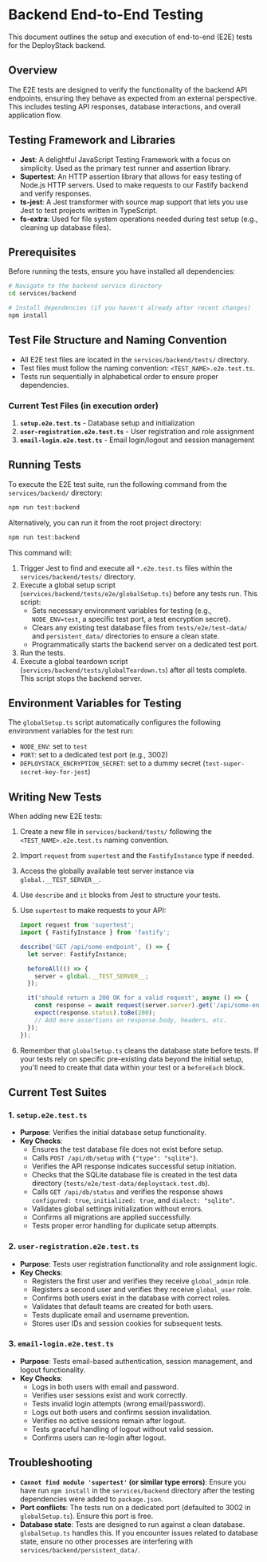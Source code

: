# Backend End-to-End Testing

This document outlines the setup and execution of end-to-end (E2E) tests for the DeployStack backend.

## Overview

The E2E tests are designed to verify the functionality of the backend API endpoints, ensuring they behave as expected from an external perspective. This includes testing API responses, database interactions, and overall application flow.

## Testing Framework and Libraries

- **Jest**: A delightful JavaScript Testing Framework with a focus on simplicity. Used as the primary test runner and assertion library.
- **Supertest**: An HTTP assertion library that allows for easy testing of Node.js HTTP servers. Used to make requests to our Fastify backend and verify responses.
- **ts-jest**: A Jest transformer with source map support that lets you use Jest to test projects written in TypeScript.
- **fs-extra**: Used for file system operations needed during test setup (e.g., cleaning up database files).

## Prerequisites

Before running the tests, ensure you have installed all dependencies:

```bash
# Navigate to the backend service directory
cd services/backend

# Install dependencies (if you haven't already after recent changes)
npm install
```

## Test File Structure and Naming Convention

- All E2E test files are located in the `services/backend/tests/` directory.
- Test files must follow the naming convention: `<TEST_NAME>.e2e.test.ts`.
- Tests run sequentially in alphabetical order to ensure proper dependencies.

### Current Test Files (in execution order)

1. **`setup.e2e.test.ts`** - Database setup and initialization
2. **`user-registration.e2e.test.ts`** - User registration and role assignment
3. **`email-login.e2e.test.ts`** - Email login/logout and session management

## Running Tests

To execute the E2E test suite, run the following command from the `services/backend/` directory:

```bash
npm run test:backend
```

Alternatively, you can run it from the root project directory:

```bash
npm run test:backend
```

This command will:

1. Trigger Jest to find and execute all `*.e2e.test.ts` files within the `services/backend/tests/` directory.
2. Execute a global setup script (`services/backend/tests/e2e/globalSetup.ts`) before any tests run. This script:
   - Sets necessary environment variables for testing (e.g., `NODE_ENV=test`, a specific test port, a test encryption secret).
   - Clears any existing test database files from `tests/e2e/test-data/` and `persistent_data/` directories to ensure a clean state.
   - Programmatically starts the backend server on a dedicated test port.
3. Run the tests.
4. Execute a global teardown script (`services/backend/tests/globalTeardown.ts`) after all tests complete. This script stops the backend server.

## Environment Variables for Testing

The `globalSetup.ts` script automatically configures the following environment variables for the test run:

- `NODE_ENV`: set to `test`
- `PORT`: set to a dedicated test port (e.g., 3002)
- `DEPLOYSTACK_ENCRYPTION_SECRET`: set to a dummy secret (`test-super-secret-key-for-jest`)

## Writing New Tests

When adding new E2E tests:

1. Create a new file in `services/backend/tests/` following the `<TEST_NAME>.e2e.test.ts` naming convention.
2. Import `request` from `supertest` and the `FastifyInstance` type if needed.
3. Access the globally available test server instance via `global.__TEST_SERVER__`.
4. Use `describe` and `it` blocks from Jest to structure your tests.
5. Use `supertest` to make requests to your API:

    ```typescript
    import request from 'supertest';
    import { FastifyInstance } from 'fastify';

    describe('GET /api/some-endpoint', () => {
      let server: FastifyInstance;

      beforeAll(() => {
        server = global.__TEST_SERVER__;
      });

      it('should return a 200 OK for a valid request', async () => {
        const response = await request(server.server).get('/api/some-endpoint');
        expect(response.status).toBe(200);
        // Add more assertions on response.body, headers, etc.
      });
    });
    ```

6. Remember that `globalSetup.ts` cleans the database state before tests. If your tests rely on specific pre-existing data beyond the initial setup, you'll need to create that data within your test or a `beforeEach` block.

## Current Test Suites

### 1. `setup.e2e.test.ts`

- **Purpose**: Verifies the initial database setup functionality.
- **Key Checks**:
  - Ensures the test database file does not exist before setup.
  - Calls `POST /api/db/setup` with `{"type": "sqlite"}`.
  - Verifies the API response indicates successful setup initiation.
  - Checks that the SQLite database file is created in the test data directory (`tests/e2e/test-data/deploystack.test.db`).
  - Calls `GET /api/db/status` and verifies the response shows `configured: true`, `initialized: true`, and `dialect: "sqlite"`.
  - Validates global settings initialization without errors.
  - Confirms all migrations are applied successfully.
  - Tests proper error handling for duplicate setup attempts.

### 2. `user-registration.e2e.test.ts`

- **Purpose**: Tests user registration functionality and role assignment logic.
- **Key Checks**:
  - Registers the first user and verifies they receive `global_admin` role.
  - Registers a second user and verifies they receive `global_user` role.
  - Confirms both users exist in the database with correct roles.
  - Validates that default teams are created for both users.
  - Tests duplicate email and username prevention.
  - Stores user IDs and session cookies for subsequent tests.

### 3. `email-login.e2e.test.ts`

- **Purpose**: Tests email-based authentication, session management, and logout functionality.
- **Key Checks**:
  - Logs in both users with email and password.
  - Verifies user sessions exist and work correctly.
  - Tests invalid login attempts (wrong email/password).
  - Logs out both users and confirms session invalidation.
  - Verifies no active sessions remain after logout.
  - Tests graceful handling of logout without valid session.
  - Confirms users can re-login after logout.

## Troubleshooting

- **`Cannot find module 'supertest'` (or similar type errors)**: Ensure you have run `npm install` in the `services/backend` directory after the testing dependencies were added to `package.json`.
- **Port conflicts**: The tests run on a dedicated port (defaulted to 3002 in `globalSetup.ts`). Ensure this port is free.
- **Database state**: Tests are designed to run against a clean database. `globalSetup.ts` handles this. If you encounter issues related to database state, ensure no other processes are interfering with `services/backend/persistent_data/`.
